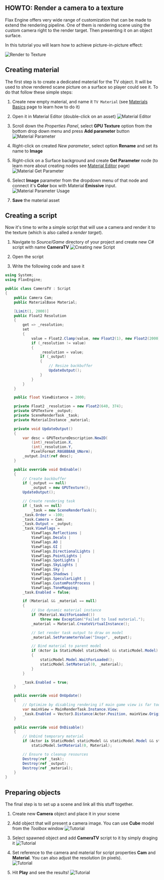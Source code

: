 ## HOWTO: Render a camera to a texture

Flax Engine offers very wide range of customization that can be made to extend the rendering pipeline. One of them is rendering scene using the custom camera right to the render target. Then presenting it on an object surface.

In this tutorial you will learn how to achieve picture-in-picture effect:

![Render to Texture](media/picture-in-picture.png)

## Creating material

The first step is to create a dedicated material for the TV object. It will be used to show rendered scane picture on a surface so player could see it. To do that follow these simple steps:

1. Create new empty material, and name it `TV Material` (see [Materials Basics](../materials/basics/index.md) page to learn how to do it)

2. Open it in Material Editor (double-click on an asset)
   ![Material Editor](media/picture-in-picture-2.jpg)

3. Scroll down the *Properties Panel*, select **GPU Texture** option from the bottom drop down menu and press **Add parameter** button
   <br>![Material Parameter](media/picture-in-picture-3.jpg)

4. Right-click on created *New parameter*, select option **Rename** and set its name to **Image**

5. Right-click on a Surface background and create **Get Parameter** node (to learn more about creating nodes see [Material Editor](../materials/material-editor/index.md) page)
   ![Material Get Parameter](media/picture-in-picture-4.jpg)

6. Select **Image** parameter from the dropdown menu of that node and connect it's **Color** box with Material **Emissive** input.
   <br>![Material Parameter Usage](media/picture-in-picture-5.jpg)

7. **Save** the material asset

## Creating a script

Now it's time to write a simple script that will use a camera and render it to the texture (which is also called a *render target*).

1. Navigate to *Source/Game* directory of your project and create new C# script with name **CameraTV**
   ![Creating new Script](media/picture-in-picture-6.jpg)

2. Open the script

3. Write the following code and save it

```cs
using System;
using FlaxEngine;

public class CameraTV : Script
{
    public Camera Cam;
    public MaterialBase Material;

    [Limit(1, 2000)]
    public Float2 Resolution
    {
        get => _resolution;
        set
        {
            value = Float2.Clamp(value, new Float2(1), new Float2(2000));
            if (_resolution != value)
            {
                _resolution = value;
                if (_output)
                {
                    // Resize backbuffer
                    UpdateOutput();
                }
            }
        }
    }

    public float ViewDistance = 2000;

    private Float2 _resolution = new Float2(640, 374);
    private GPUTexture _output;
    private SceneRenderTask _task;
    private MaterialInstance _material;

    private void UpdateOutput()
    {
        var desc = GPUTextureDescription.New2D(
            (int)_resolution.X,
            (int)_resolution.Y,
            PixelFormat.R8G8B8A8_UNorm);
        _output.Init(ref desc);
    }

    public override void OnEnable()
    {
        // Create backbuffer
        if (_output == null)
            _output = new GPUTexture();
        UpdateOutput();

        // Create rendering task
        if (_task == null)
            _task = new SceneRenderTask();
        _task.Order = -100;
        _task.Camera = Cam;
        _task.Output = _output;
        _task.ViewFlags = 
            ViewFlags.Reflections | 
            ViewFlags.Decals | 
            ViewFlags.AO | 
            ViewFlags.GI | 
            ViewFlags.DirectionalLights | 
            ViewFlags.PointLights | 
            ViewFlags.SpotLights | 
            ViewFlags.SkyLights | 
            ViewFlags.Sky | 
            ViewFlags.Shadows | 
            ViewFlags.SpecularLight | 
            ViewFlags.CustomPostProcess | 
            ViewFlags.ToneMapping;
        _task.Enabled = false;

        if (Material && _material == null)
        {
            // Use dynamic material instance
            if (Material.WaitForLoaded())
                throw new Exception("Failed to load material.");
            _material = Material.CreateVirtualInstance();

            // Set render task output to draw on model
            _material.SetParameterValue("Image", _output);

            // Bind material to parent model
            if (Actor is StaticModel staticModel && staticModel.Model)
            {
                staticModel.Model.WaitForLoaded();
                staticModel.SetMaterial(0, _material);
            }
        }

        _task.Enabled = true;
    }

    public override void OnUpdate()
    {
        // Optimize by disabling rendering if main game view is far too far
        var mainView = MainRenderTask.Instance.View;
        _task.Enabled = Vector3.Distance(Actor.Position, mainView.Origin + mainView.Position) <= ViewDistance;
    }

    public override void OnDisable()
    {
        // Unbind temporary material
        if (Actor is StaticModel staticModel && staticModel.Model && staticModel.Model.IsLoaded)
            staticModel.SetMaterial(0, Material);

        // Ensure to cleanup resources
        Destroy(ref _task);
        Destroy(ref _output);
        Destroy(ref _material);
    }
}
```

## Preparing objects

The final step is to set up a scene and link all this stuff together.

1. Create new **Camera** object and place it in your scene
2. Add object that will present a camera image. You can use **Cube** model from the *Toolbox* window
   ![Tutorial](media/picture-in-picture-7.jpg)

3. Select spawned object and add **CameraTV** script to it by simply draging it
   ![Tutorial](media/picture-in-picture-8.jpg)

4. Set reference to the camera and material for script properties **Cam** and **Material**. You can also adjust the resolution (in pixels).
   <br>![Tutorial ](media/picture-in-picture-9.jpg)

5. Hit **Play** and see the results!
   ![Tutorial ](media/picture-in-picture-10.jpg)

